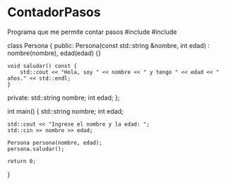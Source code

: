 # ContadorPasos
Programa que me permite contar pasos 
#include <iostream>
#include <string>

class Persona {
public:
    Persona(const std::string &nombre, int edad)
        : nombre(nombre), edad(edad) {}

    void saludar() const {
        std::cout << "Hola, soy " << nombre << " y tengo " << edad << " años." << std::endl;
    }
private:
    std::string nombre;
    int edad;
};

int main() {
    std::string nombre;
    int edad;

    std::cout << "Ingrese el nombre y la edad: ";
    std::cin >> nombre >> edad;

    Persona persona(nombre, edad);
    persona.saludar();

    return 0;
}
